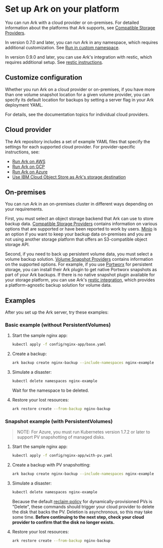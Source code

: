 # Set up Ark on your platform

You can run Ark with a cloud provider or on-premises. For detailed information about the platforms that Ark supports, see [Compatible Storage Providers][99].

In version 0.7.0 and later, you can run Ark in any namespace, which requires additional customization. See [Run in custom namespace][3].

In version 0.9.0 and later, you can use Ark's integration with restic, which requires additional setup. See [restic instructions][20].

## Customize configuration

Whether you run Ark on a cloud provider or on-premises, if you have more than one volume snapshot location for a given volume provider, you can specify its default location for backups by setting a server flag in your Ark deployment YAML.

For details, see the documentation topics for individual cloud providers.

## Cloud provider

The Ark repository includes a set of example YAML files that specify the settings for each supported cloud provider. For provider-specific instructions, see:

* [Run Ark on AWS][0]
* [Run Ark on GCP][1]
* [Run Ark on Azure][2]
* [Use IBM Cloud Object Store as Ark's storage destination][4]

## On-premises

You can run Ark in an on-premises cluster in different ways depending on your requirements. 

First, you must select an object storage backend that Ark can use to store backup data. [Compatible Storage Providers][99] contains information on various
options that are supported or have been reported to work by users. [Minio][101] is an option if you want to keep your backup data on-premises and you are 
not using another storage platform that offers an S3-compatible object storage API.

Second, if you need to back up persistent volume data, you must select a volume backup solution. [Volume Snapshot Providers][100] contains information on
the supported options. For example, if you use [Portworx][102] for persistent storage, you can install their Ark plugin to get native Portworx snapshots as part
of your Ark backups. If there is no native snapshot plugin available for your storage platform, you can use Ark's [restic integration][20], which provides a
platform-agnostic backup solution for volume data.

## Examples

After you set up the Ark server, try these examples:

### Basic example (without PersistentVolumes)

1. Start the sample nginx app:

    ```bash
    kubectl apply -f config/nginx-app/base.yaml
    ```

1. Create a backup:

    ```bash
    ark backup create nginx-backup --include-namespaces nginx-example
    ```

1. Simulate a disaster:

    ```bash
    kubectl delete namespaces nginx-example
    ```

    Wait for the namespace to be deleted.

1. Restore your lost resources:

    ```bash
    ark restore create --from-backup nginx-backup
    ```

### Snapshot example (with PersistentVolumes)

> NOTE: For Azure, you must run Kubernetes version 1.7.2 or later to support PV snapshotting of managed disks.

1. Start the sample nginx app:

    ```bash
    kubectl apply -f config/nginx-app/with-pv.yaml
    ```

1. Create a backup with PV snapshotting:

    ```bash
    ark backup create nginx-backup --include-namespaces nginx-example
    ```

1. Simulate a disaster:

    ```bash
    kubectl delete namespaces nginx-example
    ```

    Because the default [reclaim policy][19] for dynamically-provisioned PVs is "Delete", these commands should trigger your cloud provider to delete the disk that backs the PV. Deletion is asynchronous, so this may take some time. **Before continuing to the next step, check your cloud provider to confirm that the disk no longer exists.**

1. Restore your lost resources:

    ```bash
    ark restore create --from-backup nginx-backup
    ```

[0]: aws-config.md
[1]: gcp-config.md
[2]: azure-config.md
[3]: namespace.md
[4]: ibm-config.md
[19]: https://kubernetes.io/docs/concepts/storage/persistent-volumes/#reclaiming
[20]: restic.md
[99]: support-matrix.md
[100]: support-matrix.md#volume-snapshot-providers
[101]: https://www.minio.io
[102]: https://portworx.com
